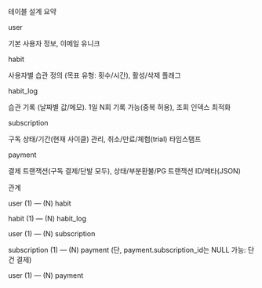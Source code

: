 테이블 설계 요약

user

기본 사용자 정보, 이메일 유니크

habit

사용자별 습관 정의 (목표 유형: 횟수/시간), 활성/삭제 플래그

habit_log

습관 기록 (날짜별 값/메모). 1일 N회 기록 가능(중복 허용), 조회 인덱스 최적화

subscription

구독 상태/기간(현재 사이클) 관리, 취소/만료/체험(trial) 타임스탬프

payment

결제 트랜잭션(구독 결제/단발 모두), 상태/부분환불/PG 트랜잭션 ID/메타(JSON)

관계

user (1) — (N) habit

habit (1) — (N) habit_log

user (1) — (N) subscription

subscription (1) — (N) payment (단, payment.subscription_id는 NULL 가능: 단건 결제)

user (1) — (N) payment
